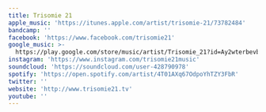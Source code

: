 ```yaml
---
title: Trisomie 21
apple_music: 'https://itunes.apple.com/artist/trisomie-21/73782484'
bandcamp: ''
facebook: 'https://www.facebook.com/trisomie21'
google_music: >-
  https://play.google.com/store/music/artist/Trisomie_21?id=Ay2wterbevbpeinams3qy4u5ycu
instagram: 'https://www.instagram.com/trisomie21music'
soundcloud: 'https://soundcloud.com/user-428790978'
spotify: 'https://open.spotify.com/artist/4T01AXq67OdpoYhTZY3FbR'
twitter: ''
website: 'http://www.trisomie21.tv'
youtube: ''
---
```

